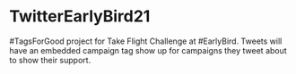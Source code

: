 # TwitterEarlyBird21
#TagsForGood project for Take Flight Challenge at #EarlyBird. Tweets will have an embedded campaign tag show up for campaigns they tweet about to show their support.
